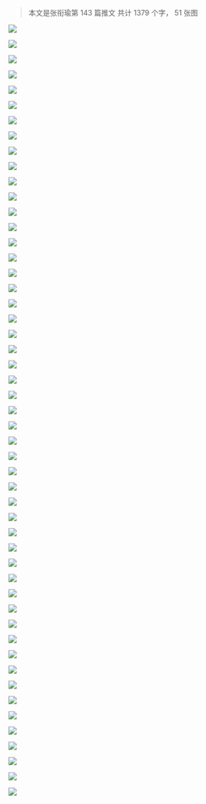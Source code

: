 > 本文是张衔瑜第 143 篇推文 共计 1379 个字， 51 张图

![](./images/img_001.jpeg)

![](./images/img_002.jpeg)

![](./images/img_003.jpeg)

![](./images/img_004.jpeg)

![](./images/img_005.jpeg)

![](./images/img_006.jpeg)

![](./images/img_007.jpeg)

![](./images/img_008.jpeg)

![](./images/img_009.jpeg)

![](./images/img_010.jpeg)

![](./images/img_011.jpeg)

![](./images/img_012.jpeg)

![](./images/img_013.jpeg)

![](./images/img_014.jpeg)

![](./images/img_015.jpeg)

![](./images/img_016.jpeg)

![](./images/img_017.jpeg)

![](./images/img_018.jpeg)

![](./images/img_019.jpeg)

![](./images/img_020.jpeg)

![](./images/img_021.jpeg)

![](./images/img_022.jpeg)

![](./images/img_023.jpeg)

![](./images/img_024.jpeg)

![](./images/img_025.jpeg)

![](./images/img_026.jpeg)

![](./images/img_027.jpeg)

![](./images/img_028.jpeg)

![](./images/img_029.jpeg)

![](./images/img_030.jpeg)

![](./images/img_031.jpeg)

![](./images/img_032.jpeg)

![](./images/img_033.jpeg)

![](./images/img_034.jpeg)

![](./images/img_035.jpeg)

![](./images/img_036.jpeg)

![](./images/img_037.jpeg)

![](./images/img_038.jpeg)

![](./images/img_039.jpeg)

![](./images/img_040.jpeg)

![](./images/img_041.jpeg)

![](./images/img_042.jpeg)

![](./images/img_043.jpeg)

![](./images/img_044.jpeg)

![](./images/img_045.jpeg)

![](./images/img_046.jpeg)

![](./images/img_047.jpeg)

![](./images/img_048.jpeg)

![](./images/img_049.jpeg)

![](./images/img_050.jpeg)

![](./images/img_051.jpeg)
